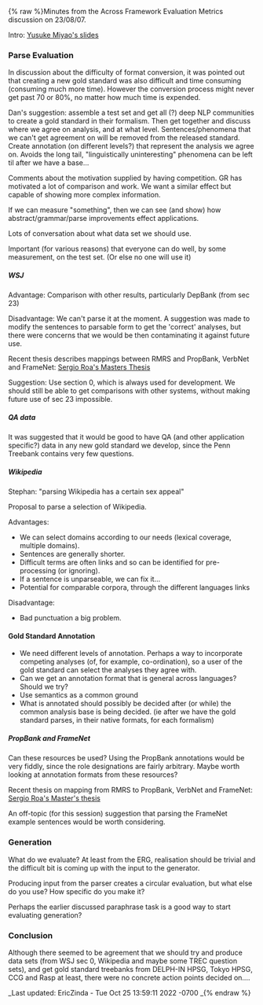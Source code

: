 {% raw %}Minutes from the Across Framework Evaluation Metrics discussion on
23/08/07.

Intro: [Yusuke Miyao's
slides](http://www.coli.uni-saarland.de/~rdrid/delphinsummit/DELPH-INevaluation.ppt)

### Parse Evaluation

In discussion about the difficulty of format conversion, it was pointed
out that creating a new gold standard was also difficult and time
consuming (consuming much more time). However the conversion process
might never get past 70 or 80%, no matter how much time is expended.

Dan's suggestion: assemble a test set and get all (?) deep NLP
communities to create a gold standard in their formalism. Then get
together and discuss where we agree on analysis, and at what level.
Sentences/phenomena that we can't get agreement on will be removed from
the released standard. Create annotation (on different levels?) that
represent the analysis we agree on. Avoids the long tail,
"linguistically uninteresting" phenomena can be left til after we have a
base...

Comments about the motivation supplied by having competition. GR has
motivated a lot of comparison and work. We want a similar effect but
capable of showing more complex information.

If we can measure "something", then we can see (and show) how
abstract/grammar/parse improvements effect applications.

Lots of conversation about what data set we should use.

Important (for various reasons) that everyone can do well, by some
measurement, on the test set. (Or else no one will use it)

##### WSJ

Advantage: Comparison with other results, particularly DepBank (from sec
23)

Disadvantage: We can't parse it at the moment. A suggestion was made to
modify the sentences to parsable form to get the 'correct' analyses, but
there were concerns that we would be then contaminating it against
future use.

Recent thesis describes mappings between RMRS and PropBank, VerbNet and
FrameNet: [Sergio Roa's Masters
Thesis](http://www.informatik.uni-freiburg.de/~roa/thesis.pdf)

Suggestion: Use section 0, which is always used for development. We
should still be able to get comparisons with other systems, without
making future use of sec 23 impossible.

##### QA data

It was suggested that it would be good to have QA (and other application
specific?) data in any new gold standard we develop, since the Penn
Treebank contains very few questions.

##### Wikipedia

Stephan: "parsing Wikipedia has a certain sex appeal"

Proposal to parse a selection of Wikipedia.

Advantages:

- We can select domains according to our needs (lexical coverage,
multiple domains).
- Sentences are generally shorter.
- Difficult terms are often links and so can be identified for
pre-processing (or ignoring).
- If a sentence is unparseable, we can fix it...
- Potential for comparable corpora, through the different languages
links

Disadvantage:

- Bad punctuation a big problem.

#### Gold Standard Annotation

- We need different levels of annotation. Perhaps a way to incorporate
competing analyses (of, for example, co-ordination), so a user of
the gold standard can select the analyses they agree with.
- Can we get an annotation format that is general across languages?
Should we try?
- Use semantics as a common ground
- What is annotated should possibly be decided after (or while) the
common analysis base is being decided. (ie after we have the gold
standard parses, in their native formats, for each formalism)

##### PropBank and FrameNet

Can these resources be used? Using the PropBank annotations would be
very fiddly, since the role designations are fairly arbitrary. Maybe
worth looking at annotation formats from these resources?

Recent thesis on mapping from RMRS to PropBank, VerbNet and FrameNet:
[Sergio Roa's Master's
thesis](http://www.informatik.uni-freiburg.de/~roa/thesis.pdf)

An off-topic (for this session) suggestion that parsing the FrameNet
example sentences would be worth considering.

### Generation

What do we evaluate? At least from the ERG, realisation should be
trivial and the difficult bit is coming up with the input to the
generator.

Producing input from the parser creates a circular evaluation, but what
else do you use? How specific do you make it?

Perhaps the earlier discussed paraphrase task is a good way to start
evaluating generation?

### Conclusion

Although there seemed to be agreement that we should try and produce
data sets (from WSJ sec 0, Wikipedia and maybe some TREC question sets),
and get gold standard treebanks from DELPH-IN HPSG, Tokyo HPSG, CCG and
Rasp at least, there were no concrete action points decided on....

_Last updated: EricZinda - Tue Oct 25 13:59:11 2022 -0700
_{% endraw %}